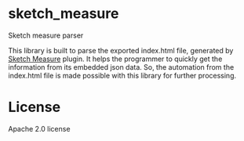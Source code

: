 # sketch_measure
Sketch measure parser

This library is built to parse the exported index.html file, generated by [Sketch Measure](https://github.com/utom/sketch-measure) plugin. It helps the programmer to quickly get the information from its embedded json data. So, the automation from the index.html file is made possible with this library for further processing.

# License
Apache 2.0 license
